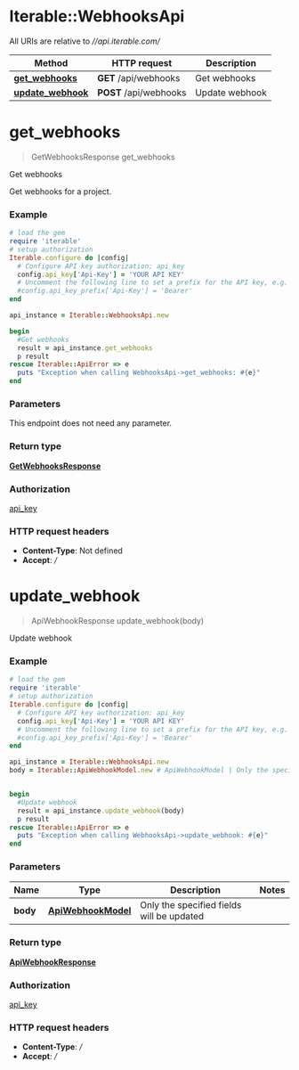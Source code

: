 # Iterable::WebhooksApi

All URIs are relative to *//api.iterable.com/*

Method | HTTP request | Description
------------- | ------------- | -------------
[**get_webhooks**](WebhooksApi.md#get_webhooks) | **GET** /api/webhooks | Get webhooks
[**update_webhook**](WebhooksApi.md#update_webhook) | **POST** /api/webhooks | Update webhook

# **get_webhooks**
> GetWebhooksResponse get_webhooks

Get webhooks

Get webhooks for a project.

### Example
```ruby
# load the gem
require 'iterable'
# setup authorization
Iterable.configure do |config|
  # Configure API key authorization: api_key
  config.api_key['Api-Key'] = 'YOUR API KEY'
  # Uncomment the following line to set a prefix for the API key, e.g. 'Bearer' (defaults to nil)
  #config.api_key_prefix['Api-Key'] = 'Bearer'
end

api_instance = Iterable::WebhooksApi.new

begin
  #Get webhooks
  result = api_instance.get_webhooks
  p result
rescue Iterable::ApiError => e
  puts "Exception when calling WebhooksApi->get_webhooks: #{e}"
end
```

### Parameters
This endpoint does not need any parameter.

### Return type

[**GetWebhooksResponse**](GetWebhooksResponse.md)

### Authorization

[api_key](../README.md#api_key)

### HTTP request headers

 - **Content-Type**: Not defined
 - **Accept**: */*



# **update_webhook**
> ApiWebhookResponse update_webhook(body)

Update webhook

### Example
```ruby
# load the gem
require 'iterable'
# setup authorization
Iterable.configure do |config|
  # Configure API key authorization: api_key
  config.api_key['Api-Key'] = 'YOUR API KEY'
  # Uncomment the following line to set a prefix for the API key, e.g. 'Bearer' (defaults to nil)
  #config.api_key_prefix['Api-Key'] = 'Bearer'
end

api_instance = Iterable::WebhooksApi.new
body = Iterable::ApiWebhookModel.new # ApiWebhookModel | Only the specified fields will be updated


begin
  #Update webhook
  result = api_instance.update_webhook(body)
  p result
rescue Iterable::ApiError => e
  puts "Exception when calling WebhooksApi->update_webhook: #{e}"
end
```

### Parameters

Name | Type | Description  | Notes
------------- | ------------- | ------------- | -------------
 **body** | [**ApiWebhookModel**](ApiWebhookModel.md)| Only the specified fields will be updated | 

### Return type

[**ApiWebhookResponse**](ApiWebhookResponse.md)

### Authorization

[api_key](../README.md#api_key)

### HTTP request headers

 - **Content-Type**: */*
 - **Accept**: */*



